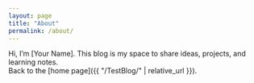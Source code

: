 ```yaml
---
layout: page
title: "About"
permalink: /about/
---
```


Hi, I’m [Your Name]. This blog is my space to share ideas, projects, and learning notes.  
Back to the [home page]({{ "/TestBlog/" | relative_url }}).
